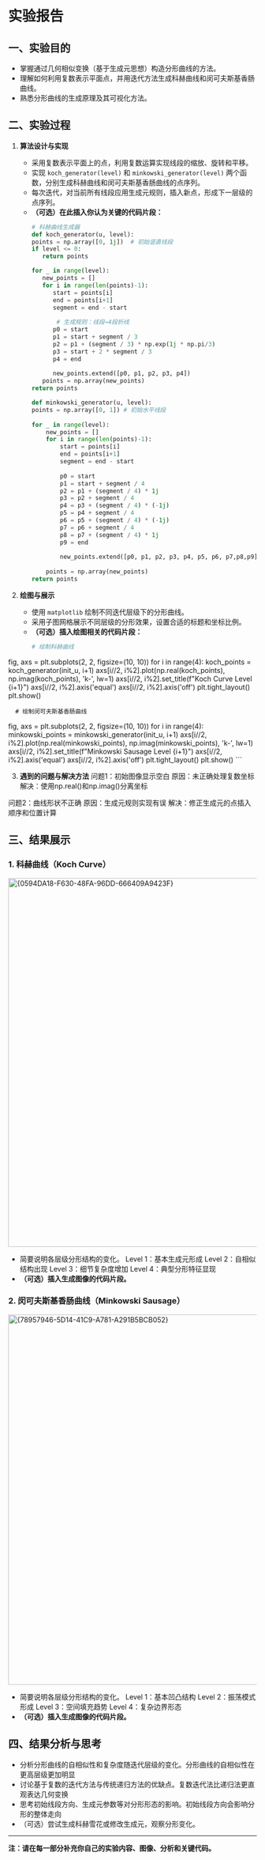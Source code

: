 # 实验报告

## 一、实验目的

- 掌握通过几何相似变换（基于生成元思想）构造分形曲线的方法。
- 理解如何利用复数表示平面点，并用迭代方法生成科赫曲线和闵可夫斯基香肠曲线。
- 熟悉分形曲线的生成原理及其可视化方法。

## 二、实验过程

1. **算法设计与实现**
   - 采用复数表示平面上的点，利用复数运算实现线段的缩放、旋转和平移。
   - 实现 `koch_generator(level)` 和 `minkowski_generator(level)` 两个函数，分别生成科赫曲线和闵可夫斯基香肠曲线的点序列。
   - 每次迭代，对当前所有线段应用生成元规则，插入新点，形成下一层级的点序列。
   - **（可选）在此插入你认为关键的代码片段：**
     ```python
     # 科赫曲线生成器
     def koch_generator(u, level):
     points = np.array([0, 1j])  # 初始竖直线段
     if level <= 0:
        return points

     for _ in range(level):
        new_points = []
        for i in range(len(points)-1):
           start = points[i]
           end = points[i+1]
           segment = end - start
            
            # 生成规则：线段→4段折线
           p0 = start
           p1 = start + segment / 3
           p2 = p1 + (segment / 3) * np.exp(1j * np.pi/3)
           p3 = start + 2 * segment / 3
           p4 = end
            
           new_points.extend([p0, p1, p2, p3, p4])
        points = np.array(new_points)
     return points

     def minkowski_generator(u, level):
     points = np.array([0, 1]) # 初始水平线段
    
     for _ in range(level):
         new_points = []
         for i in range(len(points)-1):
             start = points[i]
             end = points[i+1]
             segment = end - start
            
             p0 = start
             p1 = start + segment / 4
             p2 = p1 + (segment / 4) * 1j
             p3 = p2 + segment / 4
             p4 = p3 + (segment / 4) * (-1j)
             p5 = p4 + segment / 4
             p6 = p5 + (segment / 4) * (-1j)
             p7 = p6 + segment / 4
             p8 = p7 + (segment / 4) * 1j
             p9 = end
            
             new_points.extend([p0, p1, p2, p3, p4, p5, p6, p7,p8,p9])
        
         points = np.array(new_points)
     return points
     ```

2. **绘图与展示**
   - 使用 `matplotlib` 绘制不同迭代层级下的分形曲线。
   - 采用子图网格展示不同层级的分形效果，设置合适的标题和坐标比例。
   - **（可选）插入绘图相关的代码片段：**
     ```python
     # 绘制科赫曲线
fig, axs = plt.subplots(2, 2, figsize=(10, 10))
for i in range(4):
    koch_points = koch_generator(init_u, i+1)
    axs[i//2, i%2].plot(np.real(koch_points), np.imag(koch_points), 'k-', lw=1)
    axs[i//2, i%2].set_title(f"Koch Curve Level {i+1}")
    axs[i//2, i%2].axis('equal')
    axs[i//2, i%2].axis('off')
plt.tight_layout()
plt.show()
      
      # 绘制闵可夫斯基香肠曲线
fig, axs = plt.subplots(2, 2, figsize=(10, 10))
for i in range(4):
    minkowski_points = minkowski_generator(init_u, i+1)
    axs[i//2, i%2].plot(np.real(minkowski_points), np.imag(minkowski_points), 'k-', lw=1)
    axs[i//2, i%2].set_title(f"Minkowski Sausage Level {i+1}")
    axs[i//2, i%2].axis('equal')
    axs[i//2, i%2].axis('off')
plt.tight_layout()
plt.show()
     ```

3. **遇到的问题与解决方法**
问题1：初始图像显示空白
原因：未正确处理复数坐标
解决：使用np.real()和np.imag()分离坐标

问题2：曲线形状不正确
原因：生成元规则实现有误
解决：修正生成元的点插入顺序和位置计算

## 三、结果展示

### 1. 科赫曲线（Koch Curve）

<img width="746" alt="{0594DA18-F630-48FA-96DD-666409A9423F}" src="https://github.com/user-attachments/assets/ac21917c-6b47-4525-a4d6-a6b46dd1a909" />

- 简要说明各层级分形结构的变化。
Level 1：基本生成元形成
Level 2：自相似结构出现
Level 3：细节复杂度增加
Level 4：典型分形特征显现
- **（可选）插入生成图像的代码片段。**

### 2. 闵可夫斯基香肠曲线（Minkowski Sausage）

<img width="749" alt="{78957946-5D14-41C9-A781-A291B5BCB052}" src="https://github.com/user-attachments/assets/82137c45-3170-42f9-9a7d-07ab410b0adc" />

- 简要说明各层级分形结构的变化。
Level 1：基本凹凸结构
Level 2：振荡模式形成
Level 3：空间填充趋势
Level 4：复杂边界形态
- **（可选）插入生成图像的代码片段。**

## 四、结果分析与思考

- 分析分形曲线的自相似性和复杂度随迭代层级的变化。分形曲线的自相似性在更高层级更加明显
- 讨论基于复数的迭代方法与传统递归方法的优缺点。复数迭代法比递归法更直观表达几何变换
- 思考初始线段方向、生成元参数等对分形形态的影响。初始线段方向会影响分形的整体走向
- （可选）尝试生成科赫雪花或修改生成元，观察分形变化。
---

**注：请在每一部分补充你自己的实验内容、图像、分析和关键代码。**
